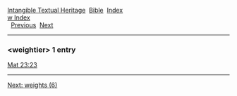 [Intangible Textual Heritage](../../index)  [Bible](../index) 
[Index](index)   
[w Index](_w_)  
  [Previous](c12346)  [Next](c12348) 

------------------------------------------------------------------------

### &lt;weightier&gt; 1 entry

[Mat 23:23](../kjv/mat023.htm#023)  

------------------------------------------------------------------------

[Next: weights (6)](c12348)
